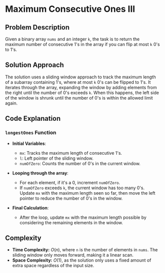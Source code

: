 # Maximum Consecutive Ones III

## Problem Description

Given a binary array `nums` and an integer `k`, the task is to return the maximum number of consecutive 1's in the array if you can flip at most `k` 0's to 1's.

## Solution Approach

The solution uses a sliding window approach to track the maximum length of a subarray containing 1's, where at most `k` 0's can be flipped to 1's. It iterates through the array, expanding the window by adding elements from the right until the number of 0's exceeds `k`. When this happens, the left side of the window is shrunk until the number of 0's is within the allowed limit again.

## Code Explanation

### `longestOnes` Function

- **Initial Variables**: 
  - `mx`: Tracks the maximum length of consecutive 1's.
  - `l`: Left pointer of the sliding window.
  - `numOfZero`: Counts the number of 0's in the current window.

- **Looping through the array**:
  - For each element, if it's a 0, increment `numOfZero`.
  - If `numOfZero` exceeds `k`, the current window has too many 0's. Update `mx` with the maximum length seen so far, then move the left pointer to reduce the number of 0's in the window.

- **Final Calculation**:
  - After the loop, update `mx` with the maximum length possible by considering the remaining elements in the window.

## Complexity

- **Time Complexity:** $O(n)$, where `n` is the number of elements in `nums`. The sliding window only moves forward, making it a linear scan.
- **Space Complexity:** $O(1)$, as the solution only uses a fixed amount of extra space regardless of the input size.
